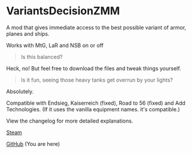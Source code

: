 # VariantsDecisionZMM
A mod that gives immediate access to the best possible variant of armor, planes and ships.

Works with MtG, LaR and NSB on or off

> Is this balanced?

Heck, no! But feel free to download the files and tweak things yourself.

> Is it fun, seeing those heavy tanks get overrun by your lights?

Absolutely.

Compatible with Endsieg, Kaiserreich (fixed), Road to 56 (fixed) and Add Technologies. (If it uses the vanilla equipment names. it's compatible.)

View the changelog for more detailed explanations.

[Steam](https://steamcommunity.com/sharedfiles/filedetails/?id=2073531590)

[GitHub](https://github.com/FGRemastered/VariantsDecisionZMM) (You are here)
